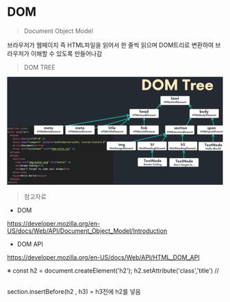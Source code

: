 # DOM

> Document Object Model

브라우저가 웹페이지 즉 HTML파일을 읽어서 한 줄씩 읽으며 DOM트리로 변환하여 브라우저가 이해할 수 있도록 만들어나감
> DOM TREE

<img src="../img/6.png">

>참고자료
- DOM

https://developer.mozilla.org/en-US/docs/Web/API/Document_Object_Model/Introduction

- DOM API

https://developer.mozilla.org/en-US/docs/Web/API/HTML_DOM_API

※ const h2 = document.createElement('h2');
   h2.setAttribute('class','title') // <h2 class="title"></h2>

section.insertBefore(h2 , h3) = h3전에 h2를 넣음